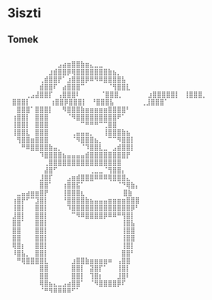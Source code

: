 # 3iszti
## Tomek
⠀⠀⠀⠀⠀⠀⠀⠀⠀⠀⠀⠀⠀⠀⠀⠀⠀⠀⠀⠀⠀⠀⠀⠀
⠀⠀⠀⠀⠀⠀⠀⠀⠀⠀⠀⣠⣴⣶⣿⣿⣷⣶⣄⣀⣀⠀⠀⠀⠀⠀⠀⠀⠀⠀
⠀⠀⠀⠀⠀⠀⠀⠀⠀⣰⣾⣿⣿⡿⢿⣿⣿⣿⣿⣿⣿⣿⣷⣦⡀⠀⠀⠀⠀⠀
⠀⠀⠀⠀⠀⠀⠀⢀⣾⣿⣿⡟⠁⣰⣿⣿⣿⡿⠿⠻⠿⣿⣿⣿⣿⣧⠀⠀⠀⠀
⠀⠀⠀⠀⠀⠀⠀⣾⣿⣿⠏⠀⣴⣿⣿⣿⠉⠀⠀⠀⠀⠀⠈⢻⣿⣿⣇⠀⠀⠀
⠀⠀⠀⠀⢀⣠⣼⣿⣿⡏⠀⢠⣿⣿⣿⠇⠀⠀⠀        ⠀⠈⣿⣿⣿⡀⠀⠀
⠀⠀⠀⣰⣿⣿⣿⣿⣿⡇⠀⢸⣿⣿⣿⡀⠀⠀⠀         ⠀⣿⣿⣿⡇⠀⠀
⠀⠀⢰⣿⣿⡿⣿⣿⣿⡇⠀⠘⣿⣿⣿⣧⠀⠀⠀⠀⠀⠀⢀⣸⣿⣿⣿⠁⠀⠀
⠀⠀⣿⣿⣿⠁⣿⣿⣿⡇⠀⠀⠻⣿⣿⣿⣷⣶⣶⣶⣶⣶⣿⣿⣿⣿⠃⠀⠀⠀
⠀⢰⣿⣿⡇⠀⣿⣿⣿⠀⠀⠀⠀⠈⠻⣿⣿⣿⣿⣿⣿⣿⣿⣿⠟⠁⠀⠀⠀⠀
⠀⢸⣿⣿⡇⠀⣿⣿⣿⠀⠀⠀⠀⠀⠀⠀⠉⠛⠛⠛⠉⢉⣿⣿⠀⠀⠀⠀⠀⠀
⠀⢸⣿⣿⣇⠀⣿⣿⣿⠀⠀⠀⠀⠀⢀⣤⣤⣤⡀⠀⠀⢸⣿⣿⣿⣷⣦⠀⠀⠀
⠀⠀⢻⣿⣿⣶⣿⣿⣿⠀⠀⠀⠀⠀⠈⠻⣿⣿⣿⣦⡀⠀⠉⠉⠻⣿⣿⡇⠀⠀
⠀⠀⠀⠛⠿⣿⣿⣿⣿⣷⣤⡀⠀⠀⠀⠀⠈⠹⣿⣿⣇⣀⠀⣠⣾⣿⣿⡇⠀⠀
⠀⠀⠀⠀⠀⠀⠀⠹⣿⣿⣿⣿⣦⣤⣤⣤⣤⣾⣿⣿⣿⣿⣿⣿⣿⣿⡟⠀⠀⠀
⠀⠀⠀⠀⠀⠀⠀⠀⢀⣿⣿⣿⣿⣿⣿⣿⣿⣿⣿⣿⣿⣿⣿⣿⣿⠀⠀⠀⠀⠀ 
⠀⠀⠀⠀⠀⠀⠀⠀⣼⣿⠋⠀⠀⠀⠀⠀⠀⠀⢀⣀⣀⠈⢻⣿⣿⡄⠀⠀⠀⠀ 
⠀⠀⠀⠀⠀⠀⠀⣸⣿⡏⠀⠀⠀⣠⣶⣾⣿⣿⣿⠿⠿⠿⢿⣿⣿⣿⣄⠀⠀⠀ 
⠀⠀⠀⠀⠀⠀⠀⣿⣿⠁⠀⠀⢰⣿⣿⣯⠁⠀⠀⠀⠀⠀⠀⠀⠈⠙⢿⣷⡄⠀ 
⠀⠀⣀⣤⣴⣶⣶⣿⡟⠀⠀⠀⢸⣿⣿⣿⣆⠀⠀⠀⠀     ⠀⠀⠀⠀⣿⣷⠀ 
⠀⢰⣿⡟⠋⠉⣹⣿⡇⠀⠀⠀⠘⣿⣿⣿⣿⣷⣦⣤⣤⣤⣶⣶⣶⣶⣿⣿⣿⠀ 
⠀⢸⣿⡇⠀⠀⣿⣿⡇⠀⠀⠀⠀⠹⣿⣿⣿⣿⣿⣿⣿⣿⣿⣿⣿⣿⣿⡿⠃⠀ 
⠀⣸⣿⡇⠀⠀⣿⣿⡇⠀⠀⠀⠀⠀⠉⠻⠿⣿⣿⣿⣿⡿⠿⠿⠛⢻⣿⡇⠀⠀ 
⠀⣿⣿⠁⠀⠀⣿⣿⡇⠀⠀⠀⠀⠀⠀⠀⠀⠀⠀⠀⠀⠀⠀⠀⠀⢸⣿⣧⠀⠀ 
⠀⣿⣿⠀⠀⠀⣿⣿⡇⠀⠀⠀⠀⠀⠀⠀⠀⠀⠀⠀⠀⠀⠀⠀⠀⢸⣿⣿⠀⠀ 
⠀⣿⣿⠀⠀⠀⣿⣿⡇⠀⠀⠀⠀⠀⠀⠀⠀⠀⠀⠀⠀⠀⠀⠀⠀⢸⣿⣿⠀⠀ 
⠀⢿⣿⡆⠀⠀⣿⣿⡇⠀⠀⠀⠀⠀⠀⠀⠀⠀⠀⠀⠀⠀⠀⠀⠀⢸⣿⡇⠀⠀ 
⠀⠸⣿⣧⡀⠀⣿⣿⡇⠀⠀⠀⠀⠀⠀⠀⠀⠀⠀⠀⠀⠀⠀⠀⠀⣿⣿⠃⠀⠀ 
⠀⠀⠛⢿⣿⣿⣿⣿⣇⠀⠀⠀⠀⠀⣰⣿⣿⣷⣶⣶⣶⣶⠶⠀⢠⣿⣿⠀⠀⠀ 
⠀⠀⠀⠀⠀⠀⠀⣿⣿⠀⠀⠀⠀⠀⣿⣿⡇⠀⣽⣿⡏⠁⠀⠀⢸⣿⡇⠀⠀⠀ 
⠀⠀⠀⠀⠀⠀⠀⣿⣿⠀⠀⠀⠀⠀⣿⣿⡇⠀⢹⣿⡆⠀⠀⠀⣸⣿⠇⠀⠀⠀ 
⠀⠀⠀⠀⠀⠀⠀⢿⣿⣦⣄⣀⣠⣴⣿⣿⠁⠀⠈⠻⣿⣿⣿⣿⡿⠏⠀⠀⠀⠀ 
⠀⠀⠀⠀⠀⠀⠀⠈⠛⠻⠿⠿⠿⠿⠋⠁⠀⠀⠀⠀⠀⠀⠀⠀⠀⠀⠀⠀⠀⠀
